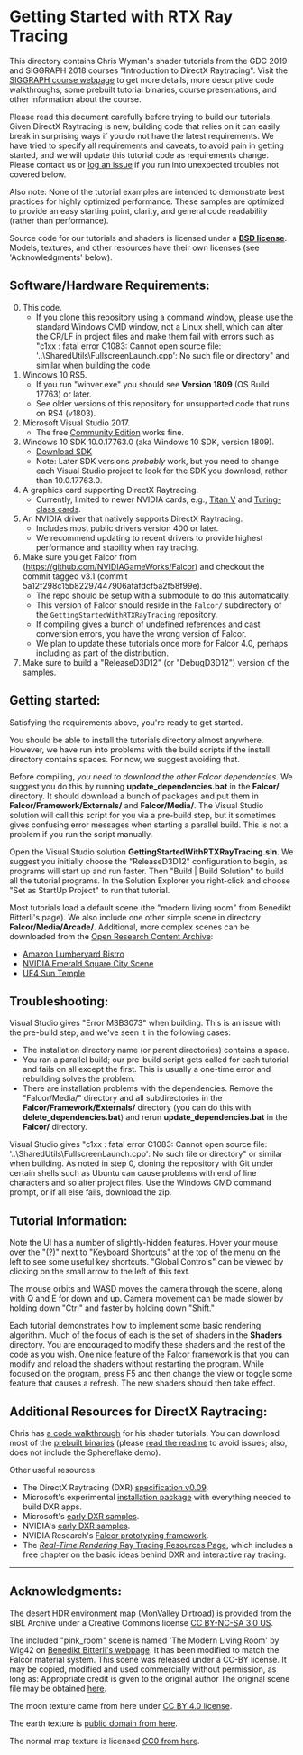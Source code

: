 Getting Started with RTX Ray Tracing
========================================

This directory contains Chris Wyman's shader tutorials from the GDC 2019 and SIGGRAPH 2018 
courses "Introduction to DirectX Raytracing".  Visit the [SIGGRAPH course webpage](http://intro-to-dxr.cwyman.org)
to get more details, more descriptive code walkthroughs, some prebuilt tutorial binaries, 
course presentations, and other information about the course. 

Please read this document carefully before trying to build our tutorials. Given DirectX 
Raytracing is new, building code that relies on it can easily break in surprising ways
if you do not have the latest requirements.  We have tried to specify all requirements
and caveats, to avoid pain in getting started, and we will update this tutorial code as 
requirements change. Please contact us or [log an issue](https://github.com/NVIDIAGameWorks/GettingStartedWithRTXRayTracing/issues) 
if you run into unexpected troubles not covered below.

Also note: None of the tutorial examples are intended to demonstrate best practices for
highly optimized performance. These samples are optimized to provide an easy starting point, 
clarity, and general code readability (rather than performance).

Source code for our tutorials and shaders is licensed under a [**BSD license**](LICENSE.MD).  Models, textures, 
and other resources have their own licenses (see 'Acknowledgments' below).


Software/Hardware Requirements:
-------------------------------

0. This code.
   * If you clone this repository using a command window, please use the standard Windows CMD window, not a Linux shell, which can alter the CR/LF in project files and make them fail with errors such as "c1xx : fatal error C1083: Cannot open source file: '..\SharedUtils\FullscreenLaunch.cpp': No such file or directory" and similar when building the code.
1. Windows 10 RS5.
   * If you run "winver.exe" you should see **Version 1809** (OS Build 17763) or later.
   * See older versions of this repository for unsupported code that runs on RS4 (v1803).
2. Microsoft Visual Studio 2017.
   * The free [Community Edition](https://visualstudio.microsoft.com/downloads/) works fine.
3. Windows 10 SDK 10.0.17763.0 (aka Windows 10 SDK, version 1809).
   * [Download SDK](https://developer.microsoft.com/en-us/windows/downloads/sdk-archive)
   * Note: Later SDK versions *probably* work, but you need to change each Visual Studio project
     to look for the SDK you download, rather than 10.0.17763.0.  
4. A graphics card supporting DirectX Raytracing.
   * Currently, limited to newer NVIDIA cards, e.g., [Titan V](https://www.nvidia.com/en-us/titan/titan-v/) and [Turing-class cards](https://www.nvidia.com/en-us/geforce/turing/).
5. An NVIDIA driver that natively supports DirectX Raytracing.
   * Includes most public drivers version 400 or later.
   * We recommend updating to recent drivers to provide highest performance and stability when ray tracing.
6. Make sure you get Falcor from (https://github.com/NVIDIAGameWorks/Falcor) and checkout the commit tagged v3.1 (commit 5a12f298c15b82297447906afafdcf5a2f58f99e). 
   * The repo should be setup with a submodule to do this automatically.
   * This version of Falcor should reside in the `Falcor/` subdirectory of the `GettingStartedWithRTXRayTracing` repository.
   * If compiling gives a bunch of undefined references and cast conversion errors, you have the wrong version of Falcor.
   * We plan to update these tutorials once more for Falcor 4.0, perhaps including as part of the distribution.
7. Make sure to build a "ReleaseD3D12" (or "DebugD3D12") version of the samples. 


Getting started:
----------------

Satisfying the requirements above, you're ready to get started.  

You should be able to install the tutorials directory almost anywhere. However, we have run into 
problems with the build scripts if the install directory contains spaces. For now, we suggest 
avoiding that.

Before compiling, _you need to download the other Falcor dependencies_. We suggest you do this by
running **update_dependencies.bat** in the **Falcor/** directory. It should download a bunch of
packages and put them in **Falcor/Framework/Externals/** and **Falcor/Media/**. The Visual Studio
solution will call this script for you via a pre-build step, but it sometimes gives confusing error 
messages when starting a parallel build.  This is not a problem if you run the script manually.

Open the Visual Studio solution **GettingStartedWithRTXRayTracing.sln**. We suggest you initially choose
the "ReleaseD3D12" configuration to begin, as programs will start up and run faster. Then "Build | Build Solution"
to build all the tutorial programs. In the Solution Explorer you right-click and choose "Set as StartUp
Project" to run that tutorial.

Most tutorials load a default scene (the "modern living room" from Benedikt Bitterli's page).
We also include one other simple scene in directory **Falcor/Media/Arcade/**.  Additional, more complex 
scenes can be downloaded from the [Open Research Content Archive](https://developer.nvidia.com/orca):
 
   * [Amazon Lumberyard Bistro](https://developer.nvidia.com/orca/amazon-lumberyard-bistro)
   * [NVIDIA Emerald Square City Scene](https://developer.nvidia.com/orca/nvidia-emerald-square)
   * [UE4 Sun Temple](https://developer.nvidia.com/ue4-sun-temple)


Troubleshooting:
----------------

Visual Studio gives "Error MSB3073" when building.  This is an issue with the pre-build 
step, and we've seen it in the following cases:

   * The installation directory name (or parent directories) contains a space.
   * You ran a parallel build; our pre-build script gets called for each tutorial and fails 
     on all except the first.  This is usually a one-time error and rebuilding solves the problem.
   * There are installation problems with the dependencies.  Remove the "Falcor/Media/" directory
     and all subdirectories in the **Falcor/Framework/Externals/** directory (you can do this with
	 **delete_dependencies.bat**) and rerun **update_dependencies.bat** in the **Falcor/**
	 directory.

Visual Studio gives "c1xx : fatal error C1083: Cannot open source file: '..\SharedUtils\FullscreenLaunch.cpp': No such file or directory" or similar when building.  As noted in step 0, cloning the repository with Git under certain shells such as Ubuntu can cause problems with end of line characters and so alter project files. Use the Windows CMD command prompt, or if all else fails, download the zip.

Tutorial Information:
---------------------

Note the UI has a number of slightly-hidden features. Hover your mouse over the "(?)" next to "Keyboard
Shortcuts" at the top of the menu on the left to see some useful key shortcuts. "Global Controls" can be
viewed by clicking on the small arrow to the left of this text.

The mouse orbits and WASD moves the camera through the scene, along with Q and E for
down and up. Camera movement can be made slower by holding down "Ctrl" and faster by holding down "Shift."

Each tutorial demonstrates how to implement some basic rendering algorithm. Much of the focus of each is
the set of shaders in the **Shaders** directory. You are encouraged to modify these shaders and the rest of
the code as you wish. One nice feature of the [Falcor framework](https://github.com/NVIDIAGameWorks/Falcor)
is that you can modify and reload the shaders without restarting the program. While focused on the program,
press F5 and then change the view or toggle some feature that causes a refresh. The new shaders should then
take effect.

Additional Resources for DirectX Raytracing:
--------------------------------------------

Chris has [a code walkthrough](http://cwyman.org/code/dxrTutors/dxr_tutors.md.html) for his shader tutorials. You can download most of the [prebuilt binaries](http://intro-to-dxr.cwyman.org/tutorsRS4Binary-README.txt) (please [read the readme](http://intro-to-dxr.cwyman.org/tutorsRS4Code-README.txt) to avoid issues; also, does not include the Sphereflake demo).

Other useful resources:

   * The DirectX Raytracing (DXR) [specification v0.09](http://intro-to-dxr.cwyman.org/spec/DXR_FunctionalSpec_v0.09.docx).
   * Microsoft's experimental [installation package](http://forums.directxtech.com/index.php?topic=5860.0) with everything needed to build DXR apps.
   * Microsoft's [early DXR samples](https://github.com/Microsoft/DirectX-Graphics-Samples/tree/master/Samples/Desktop/D3D12Raytracing).
   * NVIDIA's [early DXR samples](https://github.com/NVIDIAGameWorks/DxrTutorials).
   * NVIDIA Research's [Falcor prototyping framework](https://developer.nvidia.com/falcor).
   * The [_Real-Time Rendering_ Ray Tracing Resources Page](http://www.realtimerendering.com/raytracing.html), which includes a free chapter on the basic ideas behind DXR and interactive ray tracing.

----------------------------------------------------------------------------------------------
Acknowledgments:
----------------------------------------------------------------------------------------------

The desert HDR environment map (MonValley Dirtroad) is provided from the sIBL Archive under a 
Creative Commons license [CC BY-NC-SA 3.0 US](http://www.hdrlabs.com/sibl/archive.html).

The included "pink_room" scene is named 'The Modern Living Room' by Wig42 on [Benedikt Bitterli's
webpage](https://benedikt-bitterli.me/resources/). It has been modified to match the Falcor 
material system.  This scene was released under a CC-BY license. It may be copied, modified and 
used commercially without permission, as long as: Appropriate credit is given to the original author
The original scene file may be obtained [here](http://www.blendswap.com/blends/view/75692).

The moon texture came from here under [CC BY 4.0 license](https://www.solarsystemscope.com/textures/).

The earth texture is [public domain from here](http://www.shadedrelief.com/natural3/pages/textures.html).

The normal map texture is licensed [CC0 from here](https://texturehaven.com/textures/).